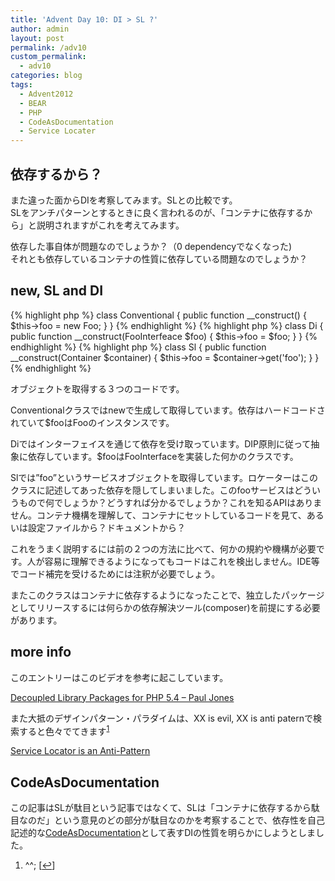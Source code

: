 ```yaml
---
title: 'Advent Day 10: DI > SL ?'
author: admin
layout: post
permalink: /adv10
custom_permalink:
  - adv10
categories: blog
tags:
  - Advent2012
  - BEAR
  - PHP
  - CodeAsDocumentation
  - Service Locater
---
```


## 依存するから？

また違った面からDIを考察してみます。SLとの比較です。  
SLをアンチパターンとするときに良く言われるのが、「コンテナに依存するから」と説明されますがこれを考えてみます。

依存した事自体が問題なのでしょうか？（0 dependencyでなくなった)  
それとも依存しているコンテナの性質に依存している問題なのでしょうか？

## new, SL and DI

{% highlight php %}
class Conventional
{
    public function __construct()
    {
        $this->foo = new Foo;
    }
}
{% endhighlight %}
{% highlight php %}
class Di
{
    public function __construct(FooInterfeace $foo)
    {
        $this->foo = $foo;
    }
}
{% endhighlight %}
{% highlight php %}
class Sl
{
    public function __construct(Container $container)
    {
        $this->foo = $container->get('foo');
    }
}
{% endhighlight %}

オブジェクトを取得する３つのコードです。

Conventionalクラスではnewで生成して取得しています。依存はハードコードされていて$fooはFooのインスタンスです。

Diではインターフェイスを通じて依存を受け取っています。DIP原則に従って抽象に依存しています。$fooはFooInterfaceを実装した何かのクラスです。

Slでは&#8221;foo&#8221;というサービスオブジェクトを取得しています。ロケーターはこのクラスに記述してあった依存を隠してしまいました。このfooサービスはどういうもので何でしょうか？どうすれば分かるでしょうか？これを知るAPIはありません。コンテナ機構を理解して、コンテナにセットしているコードを見て、あるいは設定ファイルから？ドキュメントから？

これをうまく説明するには前の２つの方法に比べて、何かの規約や機構が必要です。人が容易に理解できるようになってもコードはこれを検出しません。IDE等でコード補完を受けるためには注釈が必要でしょう。

またこのクラスはコンテナに依存するようになったことで、独立したパッケージとしてリリースするには何らかの依存解決ツール(composer)を前提にする必要があります。

## more info

このエントリーはこのビデオを参考に起こしています。

[Decoupled Library Packages for PHP 5.4 &#8211; Paul Jones][1]

また大抵のデザインパターン・パラダイムは、XX is evil, XX is anti paternで検索すると色々でてきます<sup><a href="#footnote_0_1446" id="identifier_0_1446" class="footnote-link footnote-identifier-link" title="^^;">1</a></sup>

[Service Locator is an Anti-Pattern][2]

## CodeAsDocumentation

この記事はSLが駄目という記事ではなくて、SLは「コンテナに依存するから駄目なのだ」という意見のどの部分が駄目なのかを考察することで、依存性を自己記述的な[CodeAsDocumentation][3]として表すDIの性質を明らかにしようとしました。

<ol class="footnotes">
  <li id="footnote_0_1446" class="footnote">
    ^^; [<a href="#identifier_0_1446" class="footnote-link footnote-back-link">&#8617;</a>]
  </li>
</ol>

 [1]: http://youtu.be/KHKC470Gkic?t=11m22s
 [2]: http://blog.ploeh.dk/2010/02/03/ServiceLocatorIsAnAntiPattern.aspx
 [3]: /blog/2012/10/codeasdocumentation/
